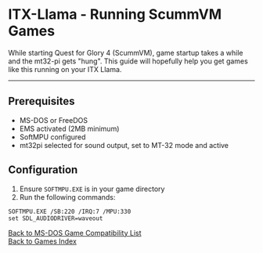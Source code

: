 # ITX-Llama - Running ScummVM Games

While starting Quest for Glory 4 (ScummVM), game startup takes a while and the mt32-pi gets "hung". 
This guide will hopefully help you get games like this running on your ITX Llama.

---

## Prerequisites

* MS-DOS or FreeDOS
* EMS activated (2MB minimum)
* SoftMPU configured
* mt32pi selected for sound output, set to MT-32 mode and active

## Configuration

1. Ensure `SOFTMPU.EXE` is in your game directory
1. Run the following commands:
```
SOFTMPU.EXE /SB:220 /IRQ:7 /MPU:330
set SDL_AUDIODRIVER=waveout
```

[Back to MS-DOS Game Compatibility List](game-compatibility.md) <br>
[Back to Games Index](../index.md)